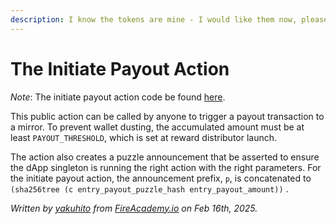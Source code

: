 ```yaml
---
description: I know the tokens are mine - I would like them now, please. ~ Entry
---
```


# The Initiate Payout Action

_Note_: The initiate payout action code be found [here](https://github.com/Yakuhito/slot-machine/blob/master/puzzles/actions/reward_distributor/initiate_payout.clsp).

This public action can be called by anyone to trigger a payout transaction to a mirror. To prevent wallet dusting, the accumulated amount must be at least `PAYOUT_THRESHOLD`, which is set at reward distributor launch.

The action also creates a puzzle announcement that be asserted to ensure the dApp singleton is running the right action with the right parameters. For the initiate payout action, the announcement prefix, `p`, is concatenated to `(sha256tree (c entry_payout_puzzle_hash entry_payout_amount))` .

_Written by_ [_yakuhito_](https://x.com/yakuh1t0) _from_ [_FireAcademy.io_](https://fireacademy.io/) _on Feb 16th, 2025._
